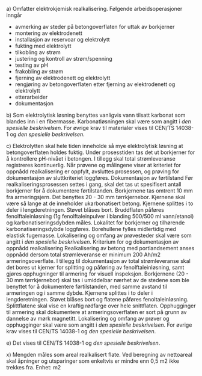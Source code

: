 a) Omfatter elektrokjemisk realkalisering. Følgende arbeidsoperasjoner inngår
-  avmerking av steder på betongoverflaten for uttak av borkjerner
-  montering av elektrodenett
-  installasjon av reservoar og elektrolytt
-  fukting med elektrolytt
-  tilkobling av strøm
-  justering og kontroll av strøm/spenning
-  testing av pH
-  frakobling av strøm
-  fjerning av elektrodenett og elektrolytt
-  rengjøring av betongoverflaten etter fjerning av elektrodenett og elektrolytt
-  etterarbeider
-  dokumentasjon

b) Som elektrolytisk løsning benyttes vanligvis vann tilsatt karbonat som blandes inn i en fibermasse. Karbonatløsningen skal være som angitt i *den spesielle beskrivelsen*.
For øvrige krav til materialer vises til CEN/TS 14038-1 og *den spesielle beskrivelsen*.

c) Elektrolytten skal hele tiden inneholde så mye elektrolytisk løsning at betongoverflaten holdes fuktig.
Under prosesstiden tas det ut borkjerner for å kontrollere pH-nivået i betongen. I tillegg skal total strømleveranse registreres kontinuerlig. Når prøvene og målingene viser at kriteriet for oppnådd realkalisering er oppfylt, avsluttes prosessen, og prøving for dokumentasjon av sluttkriteriet loggføres.
Dokumentasjon av førtilstand
Før realkaliseringsprosessen settes i gang, skal det tas ut spesifisert antall borkjerner for å dokumentere førtilstanden. Borkjernene tas omtrent 10 mm fra armeringsjern. Det benyttes 20 - 30 mm tørrkjernebor. Kjernene skal være så lange at de inneholder ukarbonatisert betong. Kjernene splittes i to deler i lengderetningen. Støvet blåses bort. Bruddflaten påføres fenolftaleinløsning (1g fenolftaleinpulver i blanding 500/500 ml vann/etanol) og karbonatiseringsdybden måles. Lokalitet for borkjerner og tilhørende karbonatiseringsdybde loggføres. Borehullene fylles midlertidig med elastisk fugemasse. Lokalisering og omfang av prøvesteder skal være som angitt i *den spesielle beskrivelsen*.
Kriterium for og dokumentasjon av oppnådd realkalisering
Realkalisering av betong med portlandsement anses oppnådd dersom total strømleveranse er minimum 200 Ah/m2 armeringsoverflate.
I tillegg til dokumentasjon av total strømleveranse skal det bores ut kjerner for splitting og påføring av fenolftaleinløsning, samt gjøres opphugninger til armering for visuell inspeksjon.
Borkjernene (20 - 30 mm tørrkjernebor) skal tas i umiddelbar nærhet av de stedene som ble benyttet for å dokumentere førtilstanden, med samme avstand til armeringen og i samme dybde. Kjernene splittes i to deler i lengderetningen. Støvet blåses bort og flatene påføres fenoltaleinløsning. Splittflatene skal vise en kraftig rødfarge over hele snittflaten.
Opphugginger til armering skal dokumentere at armeringsoverflaten er sort på grunn av dannelse av mørk magnetitt.
Lokalisering og omfang av prøver og opphugginger skal være som angitt i *den spesielle beskrivelsen*.
For øvrige krav vises til CEN/TS 14038-1 og *den spesielle beskrivelsen*.

e) Det vises til CEN/TS 14038-1 og *den spesielle beskrivelsen*.

x) Mengden måles som areal realkalisert flate. Ved beregning av nettoareal skal åpninger og utsparinger som enkeltvis er mindre enn 0,5 m2 ikke trekkes fra. Enhet: m2


